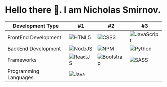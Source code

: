 # Hello there 👋.  I am Nicholas Smirnov.

| Development Type | #1 | #2 | #3 |
| --- | --- | --- | --- | 
| FrontEnd Development | ![HTML5](https://img.shields.io/badge/-HTML5-FF8B09?logo=html5&logoColor=white&style=for-the-badge) | ![CSS3](https://img.shields.io/badge/-CSS3-0923FF?logo=css3&logoColor=white&style=for-the-badge) | ![JavaScript](https://img.shields.io/badge/-JavaScript-FFA909?logo=JavaScript&logoColor=white&style=for-the-badge) |
| BackEnd Development | ![NodeJS](https://img.shields.io/badge/-NodeJS-22BD00?logo=nodedotjs&logoColor=white&style=for-the-badge) | ![NPM](https://img.shields.io/badge/-NPM-darkred?logo=npm&logoColor=white&style=for-the-badge) | ![Python](https://img.shields.io/badge/-Python-darkblue?logo=Python&logoColor=white&style=for-the-badge) |
| Frameworks| ![ReactJS](https://img.shields.io/badge/-ReactJs-33BBFF?logo=react&logoColor=white&style=for-the-badge) | ![Bootstrap](https://img.shields.io/badge/-Bootstrap-purple?logo=Bootstrap&logoColor=white&style=for-the-badge) | ![SASS](https://img.shields.io/badge/-Sass-E75480?logo=sass&logoColor=white&style=for-the-badge) |
| Programming Languages | ![Java](https://img.shields.io/badge/-Java-red?logo=Java&logoColor=white&style=for-the-badge)
